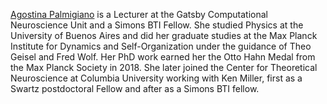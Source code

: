 [Agostina Palmigiano](https://profiles.ucl.ac.uk/97826-agostina-palmigiano) is a Lecturer at the Gatsby Computational Neuroscience Unit and a Simons BTI Fellow. She studied Physics at the University of Buenos Aires and did her graduate studies at the Max Planck Institute for Dynamics and Self-Organization under the guidance of Theo Geisel and Fred Wolf. Her PhD work earned her the Otto Hahn Medal from the Max Planck Society in 2018. She later joined the Center for Theoretical Neuroscience at Columbia University working with Ken Miller, first as a Swartz postdoctoral Fellow and after as a Simons BTI fellow. 